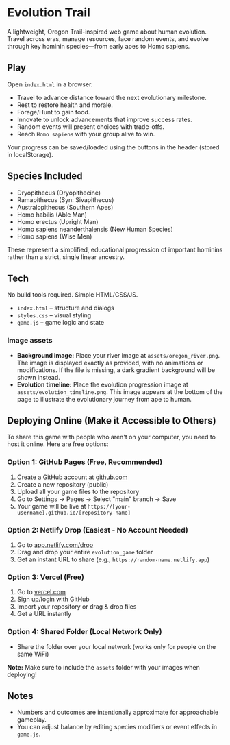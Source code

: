 # Evolution Trail

A lightweight, Oregon Trail-inspired web game about human evolution. Travel across eras, manage resources, face random events, and evolve through key hominin species—from early apes to Homo sapiens.

## Play

Open `index.html` in a browser.

- Travel to advance distance toward the next evolutionary milestone.
- Rest to restore health and morale.
- Forage/Hunt to gain food.
- Innovate to unlock advancements that improve success rates.
- Random events will present choices with trade-offs.
- Reach `Homo sapiens` with your group alive to win.

Your progress can be saved/loaded using the buttons in the header (stored in localStorage).

## Species Included

- Dryopithecus (Dryopithecine)
- Ramapithecus (Syn: Sivapithecus)
- Australopithecus (Southern Apes)
- Homo habilis (Able Man)
- Homo erectus (Upright Man)
- Homo sapiens neanderthalensis (New Human Species)
- Homo sapiens (Wise Men)

These represent a simplified, educational progression of important hominins rather than a strict, single linear ancestry.

## Tech

No build tools required. Simple HTML/CSS/JS.

- `index.html` – structure and dialogs
- `styles.css` – visual styling
- `game.js` – game logic and state

### Image assets

- **Background image:** Place your river image at `assets/oregon_river.png`. The image is displayed exactly as provided, with no animations or modifications. If the file is missing, a dark gradient background will be shown instead.
- **Evolution timeline:** Place the evolution progression image at `assets/evolution_timeline.png`. This image appears at the bottom of the page to illustrate the evolutionary journey from ape to human.

## Deploying Online (Make it Accessible to Others)

To share this game with people who aren't on your computer, you need to host it online. Here are free options:

### Option 1: GitHub Pages (Free, Recommended)
1. Create a GitHub account at [github.com](https://github.com)
2. Create a new repository (public)
3. Upload all your game files to the repository
4. Go to Settings → Pages → Select "main" branch → Save
5. Your game will be live at `https://[your-username].github.io/[repository-name]`

### Option 2: Netlify Drop (Easiest - No Account Needed)
1. Go to [app.netlify.com/drop](https://app.netlify.com/drop)
2. Drag and drop your entire `evolution_game` folder
3. Get an instant URL to share (e.g., `https://random-name.netlify.app`)

### Option 3: Vercel (Free)
1. Go to [vercel.com](https://vercel.com)
2. Sign up/login with GitHub
3. Import your repository or drag & drop files
4. Get a URL instantly

### Option 4: Shared Folder (Local Network Only)
- Share the folder over your local network (works only for people on the same WiFi)

**Note:** Make sure to include the `assets` folder with your images when deploying!

## Notes

- Numbers and outcomes are intentionally approximate for approachable gameplay.
- You can adjust balance by editing species modifiers or event effects in `game.js`.
